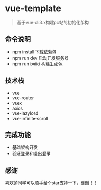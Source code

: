 # vue-template

> 基于vue-cli3.x构建pc站的初始化架构

## 命令说明

+ npm install 下载依赖包
+ npm run dev 启动开发服务器
+ npm run build 构建生成包

## 技术栈

+ vue
+ vue-router
+ vuex
+ axios
+ vue-lazyload
+ vue-infinite-scroll

## 完成功能

+ 基础架构开发
+ 验证登录和退出登录

## 感谢
喜欢的同学可以顺手给个star支持一下，谢谢！！